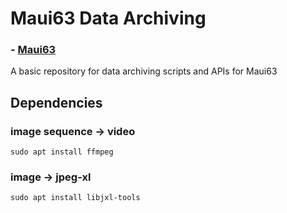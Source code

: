 # Maui63 Data Archiving
### - [Maui63](https://www.maui63.org/)

A basic repository for data archiving scripts and APIs for Maui63

## Dependencies

### image sequence -> video

`sudo apt install ffmpeg`

### image -> jpeg-xl

`sudo apt install libjxl-tools`